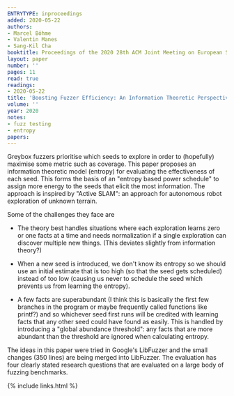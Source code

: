 ```yaml
---
ENTRYTYPE: inproceedings
added: 2020-05-22
authors:
- Marcel Böhme
- Valentin Manes
- Sang-Kil Cha
booktitle: Proceedings of the 2020 28th ACM Joint Meeting on European Software Engineering Conference and Symposium on the Foundations of Software Engineering
layout: paper
number: ''
pages: 11
read: true
readings:
- 2020-05-22
title: 'Boosting Fuzzer Efficiency: An Information Theoretic Perspective'
volume: ''
year: 2020
notes:
- fuzz testing
- entropy
papers:
---
```


Greybox fuzzers prioritise which seeds to explore in order to (hopefully)
maximise some metric such as coverage.
This paper proposes an information theoretic model (entropy) for evaluating the
effectiveness of each seed.
This forms the basis of an "entropy based power schedule" to assign more energy
to the seeds that elicit the most information.
The approach is inspired by "Active SLAM": an approach for autonomous robot
exploration of unknown terrain.

Some of the challenges they face are

- The theory best handles situations where each exploration learns zero
  or one facts at a time and needs normalization if a single exploration can
  discover multiple new things.
  (This deviates slightly from information theory?)

- When a new seed is introduced, we don't know its entropy so we should
  use an initial estimate that is too high (so that the seed gets scheduled)
  instead of too low (causing us never to schedule the seed which prevents
  us from learning the entropy).

- A few facts are superabundant (I think this is basically the first few
  branches in the program or maybe frequently called functions like printf?)
  and so whichever seed first runs will be credited
  with learning facts that any other seed could have found as easily.
  This is handled by introducing a "global abundance threshold": any facts
  that are more abundant than the threshold are ignored when calculating
  entropy.

The ideas in this paper were tried in Google's LibFuzzer and the small changes
(350 lines) are being merged into LibFuzzer.
The evaluation has four clearly stated research questions that are evaluated
on a large body of fuzzing benchmarks.

{% include links.html %}
